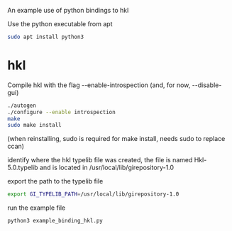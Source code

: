 An example use of python bindings to hkl

Use the python executable from apt
```bash
sudo apt install python3
```

# hkl
Compile hkl with the flag --enable-introspection (and, for now, --disable-gui)
```bash
./autogen
./configure --enable introspection
make
sudo make install
```

(when reinstalling, sudo is required for make install, needs sudo to replace ccan)

identify where the hkl typelib file was created, the file is named Hkl-5.0.typelib and is located in 
/usr/local/lib/girepository-1.0


export the path to the typelib file
```bash
export GI_TYPELIB_PATH=/usr/local/lib/girepository-1.0
```

run the example file
```bash
python3 example_binding_hkl.py
```


